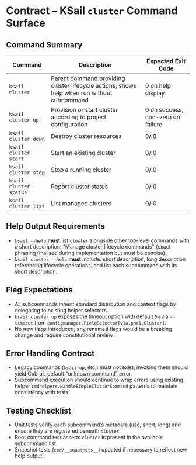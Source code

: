 # Contract – KSail `cluster` Command Surface

## Command Summary

| Command | Description | Expected Exit Code |
|---------|-------------|--------------------|
| `ksail cluster` | Parent command providing cluster lifecycle actions; shows help when run without subcommand | 0 on help display |
| `ksail cluster up` | Provision or start cluster according to project configuration | 0 on success, non-zero on failure |
| `ksail cluster down` | Destroy cluster resources | 0/!0 |
| `ksail cluster start` | Start an existing cluster | 0/!0 |
| `ksail cluster stop` | Stop a running cluster | 0/!0 |
| `ksail cluster status` | Report cluster status | 0/!0 |
| `ksail cluster list` | List managed clusters | 0/!0 |
<!-- Note: `ksail cluster reconcile` is intentionally excluded from this refactor. It will be migrated to `ksail workloads reconcile` later. -->

## Help Output Requirements

- `ksail --help` **must** list `cluster` alongside other top-level commands with a short description: "Manage cluster lifecycle commands" (exact phrasing finalised during implementation but must be concise).
- `ksail cluster --help` **must** include: short description, long description referencing lifecycle operations, and list each subcommand with its short description.

## Flag Expectations

- All subcommands inherit standard distribution and context flags by delegating to existing helper selectors.
- `ksail cluster up` exposes the timeout option with default `5m` via `--timeout` from `configmanager.FieldSelector[v1alpha1.Cluster]`.
- No new flags introduced; any renamed flags would be a breaking change and require constitutional review.

## Error Handling Contract

- Legacy commands (`ksail up`, etc.) must not exist; invoking them should yield Cobra’s default "unknown command" error.
- Subcommand execution should continue to wrap errors using existing helper `cmdhelpers.HandleSimpleClusterCommand` patterns to maintain consistency with tests.

## Testing Checklist

- Unit tests verify each subcommand’s metadata (use, short, long) and ensure they are registered beneath `cluster`.
- Root command test asserts `cluster` is present in the available subcommand list.
- Snapshot tests (`cmd/__snapshots__`) updated if necessary to reflect new help output.
